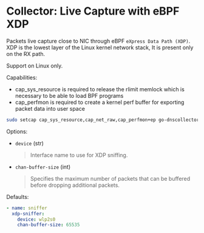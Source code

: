# Collector: Live Capture with eBPF XDP

Packets live capture close to NIC through eBPF `eXpress Data Path (XDP)`.
XDP is the lowest layer of the Linux kernel network stack, It is present only on the RX path.

Support on Linux only.

Capabilities:

- cap_sys_resource is required to release the rlimit memlock which is necessary to be able to load BPF programs
- cap_perfmon is required to create a kernel perf buffer for exporting packet data into user space

```bash
sudo setcap cap_sys_resource,cap_net_raw,cap_perfmon+ep go-dnscollector
```

Options:

- `device` (str)
  > Interface name to use for XDP sniffing.

- `chan-buffer-size` (int)
  > Specifies the maximum number of packets that can be buffered before dropping additional packets.

Defaults:

```yaml
- name: sniffer
  xdp-sniffer:
    device: wlp2s0
    chan-buffer-size: 65535
```
